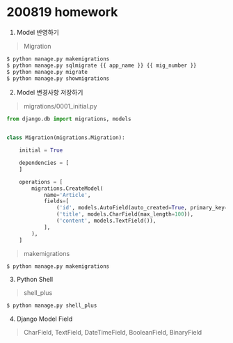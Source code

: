 # 200819 homework

1. Model 반영하기

>Migration

```bash
$ python manage.py makemigrations
$ python manage.py sqlmigrate {{ app_name }} {{ mig_number }}
$ python manage.py migrate
$ python manage.py showmigrations
```



2. Model 변경사항 저장하기

> migrations/0001_initial.py

```python
from django.db import migrations, models


class Migration(migrations.Migration):

    initial = True

    dependencies = [
    ]

    operations = [
        migrations.CreateModel(
            name='Article',
            fields=[
                ('id', models.AutoField(auto_created=True, primary_key=True, serialize=False, verbose_name='ID')),
                ('title', models.CharField(max_length=100)),
                ('content', models.TextField()),
            ],
        ),
    ]
```

> makemigrations

```bash
$ python manage.py makemigrations
```



3. Python Shell

>shell_plus

```bash
$ python manage.py shell_plus
```



4. Django Model Field

> CharField, TextField, DateTimeField, BooleanField, BinaryField